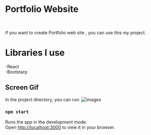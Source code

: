 
<h1>Portfolio Website</h1> </br>

if you want to create Portfolio web site , you can use this my project.


<h1>Libraries I use </br></h1>


-React </br>
-Bootstarp


<h2>Screen Gif</h2>


In the project directory, you can run:
![images](https://user-images.githubusercontent.com/72045966/161713870-971dbf13-36ac-4638-a864-894a2ba76503.gif)

### `npm start`

Runs the app in the development mode.\
Open [http://localhost:3000](http://localhost:3000) to view it in your browser.


